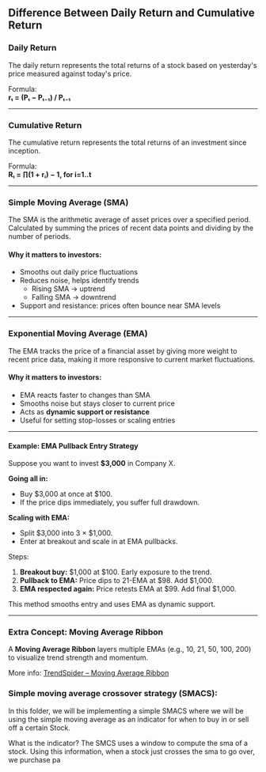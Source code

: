 ## Difference Between Daily Return and Cumulative Return

### Daily Return
The daily return represents the total returns of a stock based on yesterday's price measured against today's price.  

Formula:  
**rₜ = (Pₜ − Pₜ₋₁) / Pₜ₋₁**

---

### Cumulative Return
The cumulative return represents the total returns of an investment since inception.  

Formula:  
**Rₜ = ∏(1 + rᵢ) − 1, for i=1..t**

---

### Simple Moving Average (SMA)
The SMA is the arithmetic average of asset prices over a specified period.  
Calculated by summing the prices of recent data points and dividing by the number of periods.

#### Why it matters to investors:
- Smooths out daily price fluctuations  
- Reduces noise, helps identify trends  
  - Rising SMA → uptrend  
  - Falling SMA → downtrend  
- Support and resistance: prices often bounce near SMA levels  

---

### Exponential Moving Average (EMA)
The EMA tracks the price of a financial asset by giving more weight to recent price data, making it more responsive to current market fluctuations.  

#### Why it matters to investors:
- EMA reacts faster to changes than SMA  
- Smooths noise but stays closer to current price  
- Acts as **dynamic support or resistance**  
- Useful for setting stop-losses or scaling entries  

---

#### Example: EMA Pullback Entry Strategy

Suppose you want to invest **$3,000** in Company X.

**Going all in:**  
- Buy $3,000 at once at $100.  
- If the price dips immediately, you suffer full drawdown.  

**Scaling with EMA:**  
- Split $3,000 into 3 × $1,000.  
- Enter at breakout and scale in at EMA pullbacks.  

Steps:  
1. **Breakout buy:** $1,000 at $100. Early exposure to the trend.  
2. **Pullback to EMA:** Price dips to 21-EMA at $98. Add $1,000.  
3. **EMA respected again:** Price retests EMA at $99. Add final $1,000.  

This method smooths entry and uses EMA as dynamic support.

---

### Extra Concept: Moving Average Ribbon
A **Moving Average Ribbon** layers multiple EMAs (e.g., 10, 21, 50, 100, 200) to visualize trend strength and momentum.  

More info: [TrendSpider – Moving Average Ribbon](https://trendspider.com/learning-center/what-is-a-moving-average-ribbon/)


### Simple moving average crossover strategy (SMACS):

In this folder, we will be implementing a simple SMACS where we will
be using the simple moving average as an indicator for when to buy in or sell off a certain Stock.

What is the indicator? 
The SMCS uses a window to compute the sma of a stock.
Using this information, when a stock just crosses the sma to go over, we purchase pa
